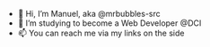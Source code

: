 - 👋 Hi, I’m Manuel, aka @mrbubbles-src
- 🌱 I’m studying to become a Web Developer @DCI
- 📫 You can reach me via my links on the side

<!---
mrbubbles-src/mrbubbles-src is a ✨ special ✨ repository because its `README.md` (this file) appears on your GitHub profile.
You can click the Preview link to take a look at your changes.
--->
